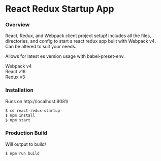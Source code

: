 # React Redux Startup App

### Overview
React, Redux, and Webpack client project setup! Includes all the files, directories, and config to start a react redux app built with Webpack v4. Can be altered to suit your needs.

Allows for latest es version usage with babel-preset-env.

Webpack v4  
React v16  
Redux v3  

### Installation
Runs on http://localhost:8081/
```sh
$ cd react-redux-startup
$ npm install
$ npm start
```

### Production Build
Will output to build/
```sh
$ npm run build
```

